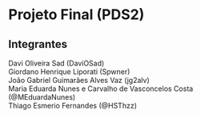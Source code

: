 # Projeto Final (PDS2)

## Integrantes
Davi Oliveira Sad (DaviOSad)\
Giordano Henrique Liporati (Spwner)\
João Gabriel Guimarães Alves Vaz (jg2alv)\
Maria Eduarda Nunes e Carvalho de Vasconcelos Costa (@MEduardaNunes)\
Thiago Esmerio Fernandes (@HSThzz)

